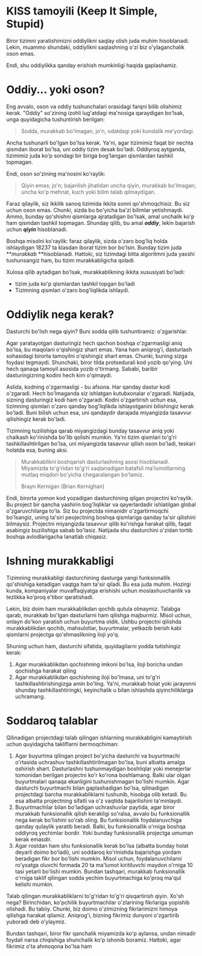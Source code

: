 # KISS tamoyili (Keep It Simple, Stupid)

Biror tizimni yaratishimizni oddiylikni saqlay olish juda muhim hisoblanadi. Lekin, muammo shundaki, oddiylikni saqlashning o'zi biz o'ylaganchalik oson emas.

Endi, shu oddiylikka qanday erishish mumkinligi haqida gaplashamiz.

# Oddiy... yoki oson?

Eng avvalo, oson va oddiy tushunchalari orasidagi farqni bilib olishimiz kerak. "Oddiy" so'zining izohli lug'atdagi ma'nosiga qaraydigan bo'lsak, unga quyidagicha tushuntirish berilgan:

> Sodda, murakkab bo'lmagan, jo'n, odatdagi yoki kundalik me'yordagi.

Ancha tushunarli bo'lgan bo'lsa kerak. Ya'ni, agar tizimimiz faqat bir nechta qismdan iborat bo'lsa, uni oddiy tizim desak bo'ladi. Oddiyroq aytganda, tizimimiz juda ko'p sondagi bir biriga bog'langan qismlardan tashkil topmagan.

Endi, oson so'zining ma'nosini ko'raylik:

> Qiyin emas; jo'n; bajarilish jihatidan uncha qiyin, murakkab bo'lmagan; uncha ko'p mehnat, kuch yoki bilim talab qilmaydigan.

Faraz qilaylik, siz ikkilik sanoq tizimida ikkita sonni qo'shmoqchisiz. Bu siz uchun oson emas. Chunki, sizda bu bo'yicha ba'zi bilimlar yetishmaydi. Ammo, bunday qo'shishni qismlarga ajratadigan bo'lsak, amal unchalik ko'p ham qismdan tashkil topmagan. Shunday qilib, bu amal ***oddiy***, lekin bajarish uchun ***qiyin*** hisoblanadi.

Boshqa misolni ko'raylik: faraz qilaylik, sizda o'zaro bog'liq holda ishlaydigan 18237 ta klasdan iborat tizim bor bo'lsin. Bunday tizim juda ***murakkab* **hisoblanadi. Hattoki, siz tizimdagi bitta algoritmni juda yaxshi tushunsangiz ham, bu tizim murakkabligicha qoladi.

Xulosa qilib aytadigan bo'lsak, murakkablikning ikkita xususiyati bo'ladi:

* tizim juda ko'p qismlardan tashkil topgan bo'ladi
* Tizimning qismlari o'zaro bog'liqlikda ishlaydi.

# Oddiylik nega kerak?

Dasturchi bo'lish nega qiyin? Buni sodda qilib tushuntiramiz: o'zgarishlar.

Agar yaratayotgan dasturingiz hech qachon boshqa o'zgarmasligi aniq bo'lsa, bu maqolani o'qishingiz shart emas. Yana ham aniqrog'i, dasturlash sohasidagi birorta tamoyilni o'qishingiz shart emas. Chunki, buning sizga foydasi tegmaydi. Shunchaki, biror tilda protsedurali kod yozib qo'ying. Uni hech qanaqa tamoyil asosida yozib o'tirmang. Sababi, baribir dasturingizning kodini hech kim o'qimaydi.

Aslida, kodning o'zgarmasligi - bu afsona. Har qanday dastur kodi o'zgaradi. Hech bo'lmaganda siz ishlatgan kutubxonalar o'zgaradi. Natijada, sizning dasturingiz kodi ham o'zgaradi. Kodni o'zgartirish uchun esa, tizimning qismlari o'zaro qanday bog'liqlikda ishlayotganini bilishingiz kerak bo'ladi. Buni bilish uchun esa, uni qandaydir darajada miyangizda tasavvur qilishingiz kerak bo'ladi.

Tizimning tuzilishiga qarab miyangizdagi bunday tasavvur aniq yoki chalkash ko'rinishda bo'lib qolishi mumkin. Ya'ni tizim qismlari to'g'ri tashkillashtirilgan bo'lsa, uni miyangizda tasavvur qilish oson bo'ladi, teskari holatda esa, buning aksi.

> Murakkablikni boshqarish dasturlashning asosi hisoblanadi. Miyamizda to'g'ridan to'g'ri saqlanadigan batafsil ma'lumotlarning mutlaq miqdori bo'yicha chegaralangan bo'lamiz.
>
> Brayn Kernigan (Brian Kernighan)



Endi, birorta yomon kod yozadigan dasturchining qilgan projectini ko'raylik. Bu project bir qancha yashirin bog'liqliklar va qayerlardadir ishlatilgan global o'zgaruvchilarga to'la. Siz bu projectda nimanidir o'zgartirmoqchi bo'lsangiz, uning ta'siri peojectning boshqa qismlariga qanday ta'sir qilishini bilmaysiz. Projectni miyangizda tasavvur qilib ko'rishga harakat qilib, faqat asabingiz buzilishiga sabab bo'lasiz. Natijada shu dasturchini o'zidan tortib boshqa avlodlarigacha lanatlab chiqasiz.

# Ishning murakkabligi

Tizimning murakkabligi dasturchining dasturga yangi funksionallik qo'shishiga ketadigan vaqtga ham ta'sir qiladi. Bu esa juda muhim. Hozirgi kunda, kompaniyalar muvaffaqiyatga erishishi uchun moslashuvchanlik va tezlikka ko'proq e'tibor qaratishadi.

Lekin, biz doim ham murakkablikdan qochib qutula olmaymiz. Talabga qarab, murakkab bo'lgan dasturlarni ham qilishga majburmiz. Misol uchun, onlayn do'kon yaratish uchun buyurtma oldik. Ushbu projectni qilishda murakkablikdan qochib, mahsulotlar, buyurtmalar, yetkazib berish kabi qismlarni projectga qo'shmaslikning iloji yo'q.

Shuning uchun ham, dasturchi sifatida, quyidagilarni yodda tutishingiz kerak:

1. Agar murakkablikdan qochishning imkoni bo'lsa, iloji boricha undan qochishga harakat qiling
2. Agar murakkablikdan qochishning iloji bo'lmasa, uni to'g'ri tashkillashtirishingizga amin bo'ling. Ya'ni, murakkab holat yoki jarayonni shunday tashkillashtiringki, keyinchalik u bilan ishlashda qiyinchiliklarga uchramang.


# Soddaroq talablar

Qilinadigan projectdagi talab qilingan ishlarning murakkabligini kamaytirish uchun quyidagicha takliflarni bermoqchiman:

1. Agar buyurtma qilingan project bo'yicha dasturchi va buyurtmachi o'rtasida uchrashuv tashkillashtirilmagan bo'lsa, buni albatta amalga oshirish shart. Dasturlashni tushunmaydigan boshliqlar yoki menejerlar tomonidan berilgan projectni ko'r ko'rona boshlamang. Balki ular olgan buyurtmalari qanaqa ekanligini tushunishmagan bo'lishi mumkin. Agar dasturchi buyurtmachi bilan gaplashadigan bo'lsa, qilinadigan projectdagi barcha murakkabliklarni tushunib, hisobga olib ketadi. Bu esa albatta projectning sifatli va o'z vaqtida bajarilishini ta'minlaydi.
2. Buyurtmachilar bilan bo'ladigan uchrashuvlar paytida, agar biror murakkab funksionallik qilish kerakligi so'ralsa, avvalo bu funksionallik nega kerak bo'lishini so'rab oling. Bu funksionallik foydalanuvchiga qanday qulaylik yaratib beradi. Balki, bu funksionallik o'rniga boshqa oddiyroq yechimlar bordir. Yoki bunday funksionallik projectga umuman kerak emasdir.
3. Agar rostdan ham shu funksionallik kerak bo'lsa (albatta bunday holat deyarli doimo bo'ladi), uni soddaroq ko'rinishda bajarishga yordam beradigan fikr bor bo'lishi mumkin. Misol uchun, foydalanuvchilarni ro'yxatga oluvchi formada 20 ta ma'lumot kiritiluvchi maydon o'rniga 10 tasi yetarli bo'lishi mumkin. Bundan tashqari, murakkab funksionallik o'rniga taklif qilingan sodda yechim buyurtmachiga ko'proq ma'qul kelishi mumkin.

Talab qilingan murakkabliklarni to'g'ridan to'g'ri qisqartirish qiyin. Xo'sh nega?
Birinchidan, ko'pchilik buyurtmachilar o'zlarining fikrlariga yopishib olishadi. Bu tabiiy. Chunki, biz doimo o'zimizning fikrlarimizni himoya qilishga harakat qilamiz. Aniqrog'i, bizning fikrimiz dunyoni o'zgartirib yuboradi deb o'ylaymiz.

Bundan tashqari, biror fikr qanchalik miyamizda ko'p aylansa, undan nimadir foydali narsa chiqishiga shunchalik ko'p ishonib boramiz. Hattoki, agar fikrimiz o'ta ahmoqona bo'lsa ham
